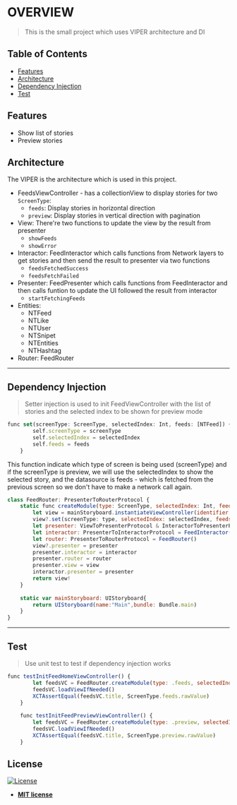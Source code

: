# OVERVIEW

> This is the small project which uses VIPER architecture and DI

## Table of Contents

- [Features](#features)
- [Architecture](#architecture)
- [Dependency Injection](#dependency)
- [Test](#test)

## Features

- Show list of stories
- Preview stories

## Architecture

The VIPER is the architecture which is used in this project. 
- FeedsViewController - has a collectionView to display stories for two `ScreenType`:
  - `feeds`: Display stories in horizontal direction
  - `preview`: Display stories in vertical direction with pagination
- View: There're two functions to update the view by the result from presenter
  - `showFeeds`
  - `showError`
- Interactor: FeedInteractor which calls functions from Network layers to get stories and then send the result to presenter via two functions
  - `feedsFetchedSuccess`
  - `feedsFetchFailed`
- Presenter: FeedPresenter which calls functions from FeedInteractor and then calls funtion to update the UI followed the result from interactor
  - `startFetchingFeeds`
- Entities:
  - NTFeed
  - NTLike
  - NTUser
  - NTSnipet
  - NTEntities
  - NTHashtag
- Router: FeedRouter

---
## Dependency Injection 
> Setter injection is used to init FeedViewController with the list of stories and the selected index to be shown for preview mode
```javascript
func set(screenType: ScreenType, selectedIndex: Int, feeds: [NTFeed]) {
        self.screenType = screenType
        self.selectedIndex = selectedIndex
        self.feeds = feeds
    }
```
This function indicate which type of screen is being used (screenType) and if the screenType is preview, we will use the selectedIndex to show the selected story, and the datasource is feeds - which is fetched from the previous screen so we don't have to make a network call again.

```javascript
class FeedRouter: PresenterToRouterProtocol {
    static func createModule(type: ScreenType, selectedIndex: Int, feeds: [NTFeed]) -> FeedsViewController {
        let view = mainStoryboard.instantiateViewController(identifier: "FeedsViewController") as? FeedsViewController
        view?.set(screenType: type, selectedIndex: selectedIndex, feeds: feeds)
        let presenter: ViewToPresenterProtocol & InteractorToPresenterProtocol = FeedPresenter()
        let interactor: PresenterToInteractorProtocol = FeedInteractor()
        let router: PresenterToRouterProtocol = FeedRouter()
        view?.presenter = presenter
        presenter.interactor = interactor
        presenter.router = router
        presenter.view = view
        interactor.presenter = presenter
        return view!
    }
    
    static var mainStoryboard: UIStoryboard{
        return UIStoryboard(name:"Main",bundle: Bundle.main)
    }
}

```
---

## Test
> Use unit test to test if dependency injection works
```javascript
func testInitFeedHomeViewController() {
        let feedsVC = FeedRouter.createModule(type: .feeds, selectedIndex: 0, feeds: [])
        feedsVC.loadViewIfNeeded()
        XCTAssertEqual(feedsVC.title, ScreenType.feeds.rawValue)
    }
    
    func testInitFeedPreviewViewController() {
        let feedsVC = FeedRouter.createModule(type: .preview, selectedIndex: 0, feeds: [])
        feedsVC.loadViewIfNeeded()
        XCTAssertEqual(feedsVC.title, ScreenType.preview.rawValue)
    }
```

## License

[![License](http://img.shields.io/:license-mit-blue.svg?style=flat-square)](http://badges.mit-license.org)

- **[MIT license](http://opensource.org/licenses/mit-license.php)**

